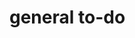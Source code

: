 # general to-do 

<!-- 
    TODO: Complete 4th question 
    TODO: Completed 2nd question 
    TODO: Complete 1st question
    TODO: Complete 3rd question
-->

<!-- 
    PERF: 
 -->

<!--
    NOTE: IN the fourth question we have to ensure these things: 

    TODO: 1. We have to detect whether there is a cycle in the graph
    TODO: 2. We have to see if the snake board is of the size n * n 
    TODO: 3. We have to find the and check if there is any intersection of snakes and the ladders
    TODO: 4. We have to find and check whether there is an actual path to BFS 
    TODO: 5. We have to check whether there is no direct path to the destination meaning there should be no ladder or snake from 1 to n*n 
-->

<!-- NOTE: TO sai krishna 

    -> complete adding proper coments to every single sorting algorithm. 
        Checked. But for every sorting code time complexity shows 0ms
    -> for every single sorting algorithm, make sure it works
    -> for every single graph based question, add the following graph based random genearting code .


// THE RANDOM GENERATING CODE  

1. https://www.geeksforgeeks.org/test-case-generation-set-4-random-directed-undirected-weighted-and-unweighted-graphs/

Find which graph algorithm uses directed/undirected and weighted/unweighted graphs
and then use that.

-> Add random input case for the second question
-> and add comments for the second question as well

-->

